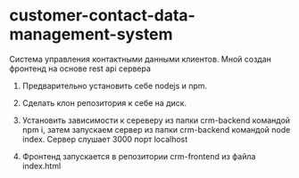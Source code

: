# customer-contact-data-management-system
Система управления контактными данными клиентов.
Мной создан фронтенд на основе rest api сервера

1. Предварительно установить себе nodejs и npm.

2. Сделать клон репозитория к себе на диск.

3. Установить зависимости к сереверу из папки crm-backend командой npm i, затем запускаем сервер из папки crm-backend командой node index. Сервер слушает 3000 порт localhost

4. Фронтенд запускается в репозитории crm-frontend из файла index.html
